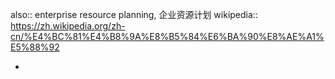also:: enterprise resource planning, 企业资源计划
wikipedia:: https://zh.wikipedia.org/zh-cn/%E4%BC%81%E4%B8%9A%E8%B5%84%E6%BA%90%E8%AE%A1%E5%88%92

-